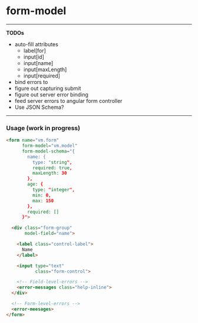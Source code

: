 # form-model

---

__TODOs__

- auto-fill attributes
  - label[for]
  - input[id]
  - input[name]
  - input[maxLength]
  - input[required]
- bind errors to <error-messages>
- figure out capturing submit
- figure out server error binding
- feed server errors to angular form controller
- Use JSON Schema?

---

### Usage (work in progress)

```html
<form name="vm.form"
      form-model="vm.model"
      form-model-schema="{
        name: {
          type: "string",
          required: true,
          maxLength: 30
        },
        age: {
          type: "integer",
          min: 0,
          max: 150
        },
        required: []
      }">

  <div class="form-group"
       model-field="name">

    <label class="control-label">
      Name
    </label>

    <input type="text"
           class="form-control">

    <!-- Field-level-errors -->
    <error-messages class="help-inline">
  </div>

  <!-- Form-level-errors -->
  <error-meesages>
</form>
  ```

